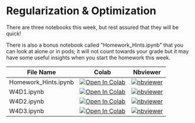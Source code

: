 # Regularization & Optimization

There are three notebooks this week, but rest assured that they will be quick!

There is also a bonus notebook called "Homework_Hints.ipynb" that you can look at alone or in pods; it will not count towards your grade but it may have some useful insights when you start the homework this week.

| File Name            | Colab                                                                                                                                                                                                                                     | Nbviewer                                                                                                                                                                                                                                                           |
| -------------------- | ----------------------------------------------------------------------------------------------------------------------------------------------------------------------------------------------------------------------------------------- | ------------------------------------------------------------------------------------------------------------------------------------------------------------------------------------------------------------------------------------------------------------------ |
| Homework_Hints.ipynb | [![Open In Colab](https://colab.research.google.com/assets/colab-badge.svg?style=for-the-badge)](https://colab.research.google.com/github/CIS-522/course-content/blob/main/W04_Regularization_Optimization/students/Homework_Hints.ipynb) | [![nbviewer](https://img.shields.io/badge/render-nbviewer-orange.svg?style=for-the-badge)](https://nbviewer.jupyter.org/github/https://github.com/CIS-522/course-content/blob/main/W04_Regularization_Optimization/students/Homework_Hints.ipynb?flush_cache=true) |
| W4D1.ipynb           | [![Open In Colab](https://colab.research.google.com/assets/colab-badge.svg?style=for-the-badge)](https://colab.research.google.com/github/CIS-522/course-content/blob/main/W04_Regularization_Optimization/students/W4D1.ipynb)           | [![nbviewer](https://img.shields.io/badge/render-nbviewer-orange.svg?style=for-the-badge)](https://nbviewer.jupyter.org/github/https://github.com/CIS-522/course-content/blob/main/W04_Regularization_Optimization/students/W4D1.ipynb?flush_cache=true)           |
| W4D2.ipynb           | [![Open In Colab](https://colab.research.google.com/assets/colab-badge.svg?style=for-the-badge)](https://colab.research.google.com/github/CIS-522/course-content/blob/main/W04_Regularization_Optimization/students/W4D2.ipynb)           | [![nbviewer](https://img.shields.io/badge/render-nbviewer-orange.svg?style=for-the-badge)](https://nbviewer.jupyter.org/github/https://github.com/CIS-522/course-content/blob/main/W04_Regularization_Optimization/students/W4D2.ipynb?flush_cache=true)           |
| W4D3.ipynb           | [![Open In Colab](https://colab.research.google.com/assets/colab-badge.svg?style=for-the-badge)](https://colab.research.google.com/github/CIS-522/course-content/blob/main/W04_Regularization_Optimization/students/W4D3.ipynb)           | [![nbviewer](https://img.shields.io/badge/render-nbviewer-orange.svg?style=for-the-badge)](https://nbviewer.jupyter.org/github/https://github.com/CIS-522/course-content/blob/main/W04_Regularization_Optimization/students/W4D3.ipynb?flush_cache=true)           |

